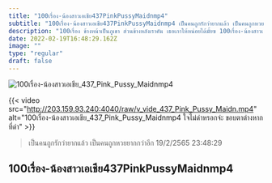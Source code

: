 ```yaml
---
title: "100เรื่อง-น้องสาวเอเชีย437PinkPussyMaidnmp4"
subtitle: "100เรื่อง-น้องสาวเอเชีย437PinkPussyMaidnmp4 เป็นคนถูกรักว่ายากแล้ว เป็นคนถูกหวยยากกว่าอีก"
description: "100เรื่อง ข้างหน้าเป็นภูเขา ส่วนข้างหลังเราคัน เธอเกาให้หน่อยได้มั้ยฃ 100เรื่อง-น้องสาวเอเชีย437PinkPussyMaidnmp4 19/2/2565 23:48:29"
date: 2022-02-19T16:48:29.162Z
image: ""
type: "regular"
draft: false
---
```


![100เรื่อง-น้องสาวเอเชีย_437_Pink_Pussy_Maidnmp4](http://203.159.93.240:4040/raw/v_vide_437_Pink_Pussy_Maidn.jpg)

{{< video src="http://203.159.93.240:4040/raw/v_vide_437_Pink_Pussy_Maidn.mp4" alt="100เรื่อง-น้องสาวเอเชีย_437_Pink_Pussy_Maidnmp4 ใจไม่ดำหรอกจ่ะ ขอบตาต่างหากที่ดำ" >}}


> เป็นคนถูกรักว่ายากแล้ว เป็นคนถูกหวยยากกว่าอีก 19/2/2565 23:48:29

## 100เรื่อง-น้องสาวเอเชีย437PinkPussyMaidnmp4

